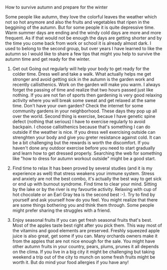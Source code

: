 How to survive autumn and prepare for the winter

Some people like autumn, they love the colorful leaves the weather which not so hot anymore and also the fruits and vegetables that ripen in the beggining of the autumn. But for some people it is quite depressive time. Warm summer days are ending and the windy cold days are more and more frequent. As if that would not be enough the days are getting shorter and by the time you come back from work or school it is already almost dark. I used to belong to the second group, but over years I have learned to like the autumn so I would like to share a few tips that might you help to survive the autumn time and get ready for the winter.

1. Get out
Going out regularly will help your body to get ready for the colder time. Dress well and take a walk. What actually helps me get stronger and avoid getting sick in the autumn is the garden work and recently callisthenics. Work on the garden will make you warm. I always forget the passing of time and realize that two hours passed just like nothing. If you are not fan of sports then gardening is very good relaxing activity where you will break some sweat and get relaxed at the same time. Don't have your own garden? Check the internet for some community gardens in your neighborhood. These days they pop up all over the world. Second thing is exercise, becaue I have genetic spine defect (nothing that serious) I have to exercise regularly to avoid backpain. I choose callisthenics because that's something I can do outside if the weather is nice. If you dress well exercising outside can strenghten your body and give you greter resistance against cold. It can be a bit challenging but the rewards is worth the discomfort. If you haven't done any outdoor exercise before you need to start gradually and learn how to get dressed properly. Searching the web for something like "how to dress for autumn workout outside" might be a good start.

2. Find time to relax
It has been proved by several studies (and it is my experience as well) that stress weakens your immune system. Stress and anxiety are not the best combo, it's actually the best way to get sick or end up with burnout syndrome. Find time to clear your mind. Sitting by the lake or by the river is my favourtie activity. Relaxing with cup of hot chocolate or an Earl Gray tea is the second best :-). Try to find by yourself and ask yourself how do you feel. You might realize that there are some things bothering you and think them through. Some people might prefer sharing the struggles with a friend.

3. Enjoy seasonal fruits
If you can get fresh seasonal fruits that's best. Most of the apples taste best right after you pick them. This way most of the vitamins and good elements are preserved. Freshly squeezed apple juice is also great, get some if you can. Many orchards owners make it from the apples that are not nice enough for the sale. You might have other autumn fruits in your country, pears, plums, prunes it all depends on the clima. If you live in a big city it might be challenging but taking weekend a trip out of the city to munch on some fresh fruits might be worth it. But do mind your food allergies if you have any!






 






